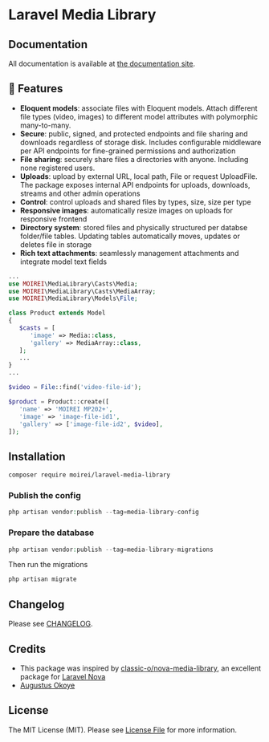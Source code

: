 # Laravel Media Library



## Documentation

All documentation is available at [the documentation site](https://moirei.github.io/laravel-media-library).



## :green_heart: Features

* **Eloquent models**: associate files with Eloquent models. Attach different file types (video, images) to different model attributes with polymorphic many-to-many.
* **Secure**: public, signed, and protected endpoints and file sharing and downloads regardless of storage disk. Includes configurable middleware per API endpoints for fine-grained permissions and authorization
* **File sharing**: securely share files a directories with anyone. Including none registered users.
* **Uploads**: upload by external URL, local path, File or request UploadFile. The package exposes internal API endpoints for uploads, downloads, streams and other admin operations
* **Control**: control uploads and shared files by types, size, size per type
* **Responsive images**: automatically resize images on uploads for responsive frontend
* **Directory system**: stored files and physically structured per databse folder/file tables. Updating tables automatically moves, updates or deletes file in storage
* **Rich text attachments**: seamlessly management attachments and integrate model text fields




```php
...
use MOIREI\MediaLibrary\Casts\Media;
use MOIREI\MediaLibrary\Casts\MediaArray;
use MOIREI\MediaLibrary\Models\File;

class Product extends Model
{
   $casts = [
      'image' => Media::class,
      'gallery' => MediaArray::class,
   ];
   ...
}
...

$video = File::find('video-file-id');

$product = Product::create([
   'name' => 'MOIREI MP202+',
   'image' => 'image-file-id1',
   'gallery' => ['image-file-id2', $video],
]);
```



## Installation

```bash
composer require moirei/laravel-media-library
```



### Publish the config

```php
php artisan vendor:publish --tag=media-library-config
```



### Prepare the database

```php
php artisan vendor:publish --tag=media-library-migrations
```

Then run the migrations

```bash
php artisan migrate
```



## Changelog

Please see [CHANGELOG](./CHANGELOG.md).



## Credits

- This package was inspired by [classic-o/nova-media-library](https://github.com/classic-o/nova-media-library), an excellent package for [Laravel Nova](https://nova.laravel.com/)
- [Augustus Okoye](https://github.com/augustusnaz)



## License

The MIT License (MIT). Please see [License File](LICENSE.md) for more information.